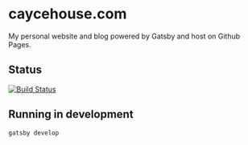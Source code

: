 # caycehouse.com

My personal website and blog powered by Gatsby and host on Github Pages.

## Status

[![Build Status](https://travis-ci.com/caycehouse/caycehouse.com.svg?branch=gatsby)](https://travis-ci.com/caycehouse/caycehouse.com)

## Running in development

`gatsby develop`
